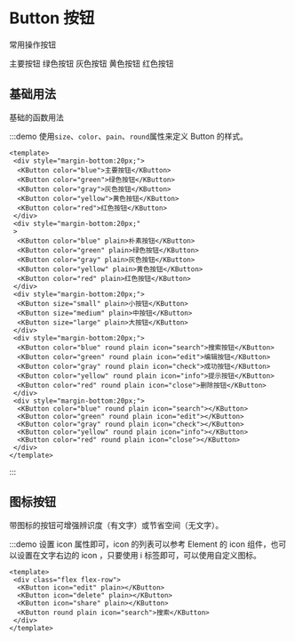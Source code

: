# Button 按钮
常用操作按钮
<div style="margin-bottom:20px;">
    <KButton color="blue">主要按钮</KButton>
    <KButton color="green">绿色按钮</KButton>
    <KButton color="gray">灰色按钮</KButton>
    <KButton color="yellow">黄色按钮</KButton>
    <KButton color="red">红色按钮</KButton>
</div>

## 基础用法

基础的函数用法

:::demo 使用`size`、`color`、`pain`、`round`属性来定义 Button 的样式。

```vue
<template>
 <div style="margin-bottom:20px;">
  <KButton color="blue">主要按钮</KButton>
  <KButton color="green">绿色按钮</KButton>
  <KButton color="gray">灰色按钮</KButton>
  <KButton color="yellow">黄色按钮</KButton>
  <KButton color="red">红色按钮</KButton>
 </div>
 <div style="margin-bottom:20px;"
 >
  <KButton color="blue" plain>朴素按钮</KButton>
  <KButton color="green" plain>绿色按钮</KButton>
  <KButton color="gray" plain>灰色按钮</KButton>
  <KButton color="yellow" plain>黄色按钮</KButton>
  <KButton color="red" plain>红色按钮</KButton>
 </div>
 <div style="margin-bottom:20px;">
  <KButton size="small" plain>小按钮</KButton>
  <KButton size="medium" plain>中按钮</KButton>
  <KButton size="large" plain>大按钮</KButton>
 </div>
 <div style="margin-bottom:20px;">
  <KButton color="blue" round plain icon="search">搜索按钮</KButton>
  <KButton color="green" round plain icon="edit">编辑按钮</KButton>
  <KButton color="gray" round plain icon="check">成功按钮</KButton>
  <KButton color="yellow" round plain icon="info">提示按钮</KButton>
  <KButton color="red" round plain icon="close">删除按钮</KButton>
 </div>
 <div style="margin-bottom:20px;">
  <KButton color="blue" round plain icon="search"></KButton>
  <KButton color="green" round plain icon="edit"></KButton>
  <KButton color="gray" round plain icon="check"></KButton>
  <KButton color="yellow" round plain icon="info"></KButton>
  <KButton color="red" round plain icon="close"></KButton>
 </div>
</template>
```
:::

## 图标按钮

带图标的按钮可增强辨识度（有文字）或节省空间（无文字）。

:::demo 设置 icon 属性即可，icon 的列表可以参考 Element 的 icon 组件，也可以设置在文字右边的 icon ，只要使用 i 标签即可，可以使用自定义图标。

```vue
<template>
 <div class="flex flex-row">
  <KButton icon="edit" plain></KButton>
  <KButton icon="delete" plain></KButton>
  <KButton icon="share" plain></KButton>
  <KButton round plain icon="search">搜索</KButton>
 </div>
</template>
```
